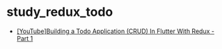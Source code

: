 # study_redux_todo

- [\[YouTube\]Building a Todo Application (CRUD) In Flutter With Redux - Part 1](https://www.youtube.com/watch?v=Wj216eSBBWs)